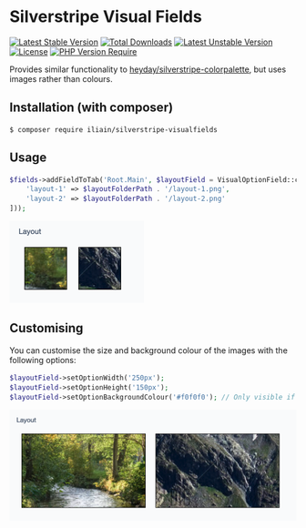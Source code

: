 # Silverstripe Visual Fields
[![Latest Stable Version](https://poser.pugx.org/iliain/silverstripe-visualfields/v)](https://packagist.org/packages/iliain/silverstripe-visualfields) 
[![Total Downloads](https://poser.pugx.org/iliain/silverstripe-visualfields/downloads)](https://packagist.org/packages/iliain/silverstripe-visualfields) 
[![Latest Unstable Version](https://poser.pugx.org/iliain/silverstripe-visualfields/v/unstable)](https://packagist.org/packages/iliain/silverstripe-visualfields) 
[![License](https://poser.pugx.org/iliain/silverstripe-visualfields/license)](https://packagist.org/packages/iliain/silverstripe-visualfields) 
[![PHP Version Require](https://poser.pugx.org/iliain/silverstripe-visualfields/require/php)](https://packagist.org/packages/iliain/silverstripe-visualfields)

Provides similar functionality to [heyday/silverstripe-colorpalette](https://github.com/WPP-Public/silverstripe-colorpalette), but uses images rather than colours.

## Installation (with composer)

	$ composer require iliain/silverstripe-visualfields

## Usage

```php
$fields->addFieldToTab('Root.Main', $layoutField = VisualOptionField::create('BlockLayout', 'Layout', [
    'layout-1' => $layoutFolderPath . '/layout-1.png',
    'layout-2' => $layoutFolderPath . '/layout-2.png'
]));
```

[![Visual Fields](docs/images/example-1.png)](docs/images/visualfields.png)

## Customising

You can customise the size and background colour of the images with the following options:

```php
$layoutField->setOptionWidth('250px');
$layoutField->setOptionHeight('150px');
$layoutField->setOptionBackgroundColour('#f0f0f0'); // Only visible if the image has transparency
```

[![Visual Fields](docs/images/example-2.png)](docs/images/visualfields.png)
